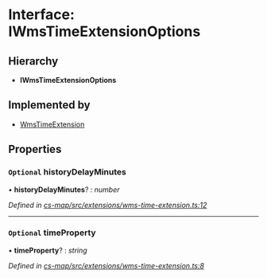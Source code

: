 # Interface: IWmsTimeExtensionOptions

## Hierarchy

* **IWmsTimeExtensionOptions**

## Implemented by

* [WmsTimeExtension](../classes/_cs_map_src_extensions_wms_time_extension_.wmstimeextension.md)

## Properties

### `Optional` historyDelayMinutes

• **historyDelayMinutes**? : *number*

*Defined in [cs-map/src/extensions/wms-time-extension.ts:12](https://github.com/TNOCS/csnext/blob/38d1409e/packages/cs-map/src/extensions/wms-time-extension.ts#L12)*

___

### `Optional` timeProperty

• **timeProperty**? : *string*

*Defined in [cs-map/src/extensions/wms-time-extension.ts:8](https://github.com/TNOCS/csnext/blob/38d1409e/packages/cs-map/src/extensions/wms-time-extension.ts#L8)*
